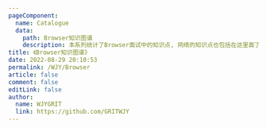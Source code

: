 ```yaml
---
pageComponent:
  name: Catalogue
  data:
    path: Browser知识图谱
    description: 本系列统计了Browser面试中的知识点, 网络的知识点也包括在这里面了
title: 《Browser知识图谱》
date: 2022-08-29 20:10:53
permalink: /WJY/Browser
article: false
comment: false
editLink: false
author:
  name: WJYGRIT
  link: https://github.com/GRITWJY
---
```

